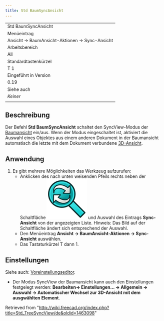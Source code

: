 ```yaml
---
title: Std BaumSyncAnsicht
---
```


|                                               |
| --------------------------------------------- |
| Std BaumSyncAnsicht                           |
| Menüeintrag                                   |
| Ansicht → BaumAnsicht-Aktionen → Sync-Ansicht |
| Arbeitsbereich                                |
| All                                           |
| Standardtastenkürzel                          |
| T 1                                           |
| Eingeführt in Version                         |
| 0.19                                          |
| Siehe auch                                    |
| _Keiner_                                      |
|                                               |

## Beschreibung

Der Befehl **Std BaumSyncAnsicht** schaltet den SyncView-Modus der [Baumansicht](/Tree_view/de "Tree view/de") ein/aus. Wenn der Modus eingeschaltet ist, aktiviert die Auswahl eines Objektes aus einem anderen Dokument in der Baumansicht automatisch die letzte mit dem Dokument verbundene [3D-Ansicht](/3D_view/de "3D view/de").

## Anwendung

1. Es gibt mehrere Möglichkeiten das Werkzeug aufzurufen:
   - Anklicken des nach unten weisenden Pfeils rechts neben der Schaltfläche ![](/src/assets/images/Std_TreeSyncView.svg) und Auswahl des Eintrags **Sync-Ansicht** von der angezeigten Liste. Hinweis: Das Bild auf der Schaltfläche ändert sich entsprechend der Auswahl.
   - Den Menüeintrag **Ansicht → BaumAnsicht-Aktionen → Sync-Ansicht** auswählen.
   - Das Tastaturkürzel T dann 1.

## Einstellungen

Siehe auch: [Voreinstellungseditor](/Preferences_Editor/de "Preferences Editor/de").

- Der Modus SyncView der Baumansicht kann auch den Einstellungen festgelegt werden: **Bearbeiten→ Einstellungen... → Allgemein → Auswahl → Automatischer Wechsel zur 3D-Ansicht mit dem ausgwählten Element**.

Retrieved from "<http://wiki.freecad.org/index.php?title=Std_TreeSyncView/de&oldid=1463098>"
